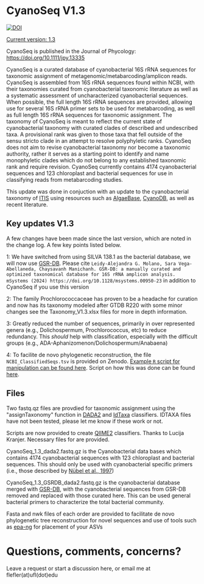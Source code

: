 # CyanoSeq V1.3

[![DOI](https://zenodo.org/badge/DOI/10.5281/zenodo.7864137.svg)](https://doi.org/10.5281/zenodo.7864137)

[Current version: 1.3](https://zenodo.org/record/)

CyanoSeq is published in the Journal of Phycology: https://doi.org/10.1111/jpy.13335

CyanoSeq is a curated database of cyanobacterial 16S rRNA sequences for taxonomic assignment of metagenomic/metabarcoding/amplicon reads. CyanoSeq is assembled from 16S rRNA sequences found within NCBI, with their taxonomies curated from cyanobacterial taxonomic literature as well as a systematic assessment of uncharacterized cyanobacterial sequences. When possible, the full length 16S rRNA sequences are provided, allowing use for several 16S rRNA primer sets to be used for metabarcoding, as well as full length 16S rRNA sequences for taxonomic assignment. The taxonomy of CyanoSeq is meant to reflect the current state of cyanobacterial taxonomy with curated clades of described and undescribed taxa. A provisional rank was given to those taxa that fell outside of the sensu stricto clade in an attempt to resolve polyphyletic ranks. CyanoSeq does not aim to revise cyanobacterial taxonomy nor become a taxonomic authority, rather it serves as a starting point to identify and name monophyletic clades which do not belong to any established taxonomic rank and require revision. CyanoSeq currently contains 4174 cyanobacterial sequences and 123 chloroplast and bacterial sequences for use in classifying reads from metabarcoding studies.

This update was done in conjuction with an update to the cyanobacterial taxonomy of [ITIS](https://itis.gov/) using resources such as [AlgaeBase](AlgaeBase.org), [CyanoDB](www.cyanodb.cz/), as well as recent literature. 

## Key updates V1.3
A few changes have been made since the last version, which are noted in the change log. A few key points listed below.

1: We have switched from using SILVA 138.1 as the bacterial database, we will now use [GSR-DB](https://manichanh.vhir.org/gsrdb/index.php). Please cite ```Leidy-Alejandra G. Molano, Sara Vega-Abellaneda, Chaysavanh Manichanh. GSR-DB: a manually curated and optimized taxonomical database for 16S rRNA amplicon analysis. mSystems (2024) https://doi.org/10.1128/msystems.00950-23``` in addition to CyanoSeq if you use this version

2: The family Prochlorococcaceae has proven to be a headache for curation and now has its taxonomy modeled after GTDB R220 with some minor changes see the Taxonomy_V1.3.xlsx files for more in depth information.

3: Greatly reduced the number of sequences, primarily in over represented genera (e.g., Dolichospermum, Prochlorococcus, etc) to reduce redundancy. This <I>should</I> help with classification, especially with the difficult groups (e.g., ADA-Aphanizomenon/Dolichospermum/Anabaena)

4: To facilite de novo phylogenetic reconstruction, the file ```NCBI_ClassifiedSeqs.tsv``` is provided on Zenodo. [Example ```R``` script for manipulation can be found here](https://github.com/flefler/CyanoSeq/blob/main/RetrivingSeqs.md). Script on how this was done can be found [here](https://github.com/flefler/CyanoSeq/blob/main/ScrapeNCBI_Classify.md).

## Files

Two fastq.qz files are provdied for taxonomic assignment using the "assignTaxonomy" function in [DADA2](https://benjjneb.github.io/dada2/tutorial.html) and [IdTaxa](https://microbiomejournal.biomedcentral.com/articles/10.1186/s40168-018-0521-5) classifiers. IDTAXA files have not been tested, please let me know if these work or not.

Scripts are now provided to create [QIIME2](https://docs.qiime2.org/2022.8/) classifiers. Thanks to Lucija Kranjer. Necessary files for are provided.

CyanoSeq_1.3_dada2.fastq.gz is the Cyanobacterial data bases which contains 4174 cyanobacterial sequences with 123 chloroplast and bacterial sequences. This should only be used with cyanobacterial specific primers (i.e., those described by [Nübel et al., 1997](https://journals.asm.org/doi/10.1128/aem.63.8.3327-3332.1997)) 

CyanoSeq_1.3_GSRDB_dada2.fastq.gz is the cyanobacterial database merged with [GSR-DB](https://manichanh.vhir.org/gsrdb/index.php), with the cyanobacterial sequences from GSR-DB removed and replaced with those curated here. This can be used general bacterial primers to characterize the total bacterial community. 

Fasta and nwk files of each order are provided to facilitate de novo phylogenetic tree reconstruction for novel sequences and use of tools such as [epa-ng](https://github.com/pierrebarbera/epa-ng) for placement of your ASVs

# Questions, comments, concerns?

Leave a request or start a discussion here, or email me at flefler(at)ufl(dot)edu
